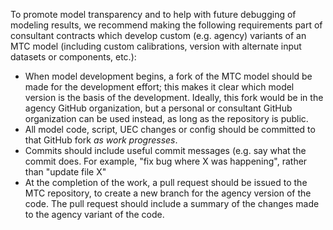 To promote model transparency and to help with future debugging of modeling results, we recommend making the following requirements part of consultant contracts which develop custom (e.g. agency) variants of an MTC model (including custom calibrations, version with alternate input datasets or components, etc.):
* When model development begins, a fork of the MTC model should be made for the development effort; this makes it clear which model version is the basis of the development.  Ideally, this fork would be in the agency GitHub organization, but a personal or consultant GitHub organization can be used instead, as long as the repository is public.
* All model code, script, UEC changes or config should be committed to that GitHub fork _as work progresses_.
* Commits should include useful commit messages (e.g. say what the commit does. For example, "fix bug where X was happening", rather than "update file X"
* At the completion of the work, a pull request should be issued to the MTC repository, to create a new branch for the agency version of the code.  The pull request should include a summary of the changes made to the agency variant of the code.